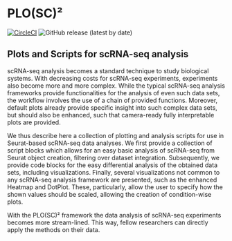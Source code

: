 # PLO(SC)²
[![CircleCI](https://circleci.com/gh/mjoppich/PLOSC.svg?style=shield)](https://circleci.com/gh/mjoppich/PLOSC)
![GitHub release (latest by date)](https://img.shields.io/github/v/release/mjoppich/PLOSC)

## Plots and Scripts for scRNA-seq analysis

scRNA-seq analysis becomes a standard technique to study biological systems.
With decreasing costs for scRNA-seq experiments, experiments also become more and more complex.
While the typical scRNA-seq analysis frameworks provide functionalities for the analysis of even such data sets, the workflow involves the use of a chain of provided functions.
Moreover, default plots already provide specific insight into such complex data sets, but should also be enhanced, such that camera-ready fully interpretable plots are provided.

We thus describe here a collection of plotting and analysis scripts for use in Seurat-based scRNA-seq data analyses.
We first provide a collection of script blocks which allows for an easy basic analysis of scRNA-seq from Seurat object creation, filtering over dataset integration.
Subsequently, we provide code blocks for the easy differential analysis of the obtained data sets, including visualizations.
Finally, several visualizations not common to any scRNA-seq analysis framework are presented, such as the enhanced Heatmap and DotPlot.
These, particularly, allow the user to specify how the shown values should be scaled, allowing the creation of condition-wise plots.

With the PLO(SC)² framework the data analysis of scRNA-seq experiments becomes more stream-lined.
This way, fellow researchers can directly apply the methods on their data.
